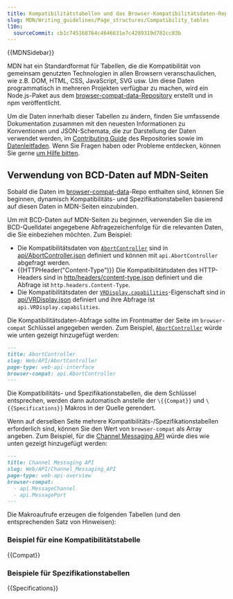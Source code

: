 ```yaml
---
title: Kompatibilitätstabellen und das Browser-Kompatibilitätsdaten-Repository (BCD)
slug: MDN/Writing_guidelines/Page_structures/Compatibility_tables
l10n:
  sourceCommit: cb1c745168764c4646631e7c4289319d782cc83b
---
```


{{MDNSidebar}}

MDN hat ein Standardformat für Tabellen, die die Kompatibilität von gemeinsam genutzten Technologien in allen Browsern veranschaulichen, wie z.B. DOM, HTML, CSS, JavaScript, SVG usw.
Um diese Daten programmatisch in mehreren Projekten verfügbar zu machen, wird ein Node.js-Paket aus dem [browser-compat-data-Repository](https://github.com/mdn/browser-compat-data) erstellt und in npm veröffentlicht.

Um die Daten innerhalb dieser Tabellen zu ändern, finden Sie umfassende Dokumentation zusammen mit den neuesten Informationen zu Konventionen und JSON-Schemata, die zur Darstellung der Daten verwendet werden, im [Contributing Guide](https://github.com/mdn/browser-compat-data/blob/main/docs/contributing.md) des Repositories sowie im [Datenleitfaden](https://github.com/mdn/browser-compat-data/blob/main/docs/data-guidelines/index.md).
Wenn Sie Fragen haben oder Probleme entdecken, können Sie gerne [um Hilfe bitten](/de/docs/MDN/Community/Communication_channels).

## Verwendung von BCD-Daten auf MDN-Seiten

Sobald die Daten im [browser-compat-data](https://github.com/mdn/browser-compat-data)-Repo enthalten sind, können Sie beginnen, dynamisch Kompatibilitäts- und Spezifikationstabellen basierend auf diesen Daten in MDN-Seiten einzubinden.

Um mit BCD-Daten auf MDN-Seiten zu beginnen, verwenden Sie die im BCD-Quelldatei angegebene Abfragezeichenfolge für die relevanten Daten, die Sie einbeziehen möchten.
Zum Beispiel:

- Die Kompatibilitätsdaten von [`AbortController`](/de/docs/Web/API/AbortController) sind in [api/AbortController.json](https://github.com/mdn/browser-compat-data/blob/main/api/AbortController.json) definiert und können mit `api.AbortController` abgefragt werden.
- {{HTTPHeader("Content-Type")}} Die Kompatibilitätsdaten des HTTP-Headers sind in [http/headers/content-type.json](https://github.com/mdn/browser-compat-data/blob/main/http/headers/Content-Type.json) definiert und die Abfrage ist `http.headers.Content-Type`.
- Die Kompatibilitätsdaten der [`VRDisplay.capabilities`](/de/docs/Web/API/VRDisplay/capabilities)-Eigenschaft sind in [api/VRDisplay.json](https://github.com/mdn/browser-compat-data/blob/main/api/VRDisplay.json) definiert und ihre Abfrage ist `api.VRDisplay.capabilities`.

Die Kompatibilitätsdaten-Abfrage sollte im Frontmatter der Seite im `browser-compat` Schlüssel angegeben werden.
Zum Beispiel, [`AbortController`](/de/docs/Web/API/AbortController) würde wie unten gezeigt hinzugefügt werden:

```md
---
title: AbortController
slug: Web/API/AbortController
page-type: web-api-interface
browser-compat: api.AbortController
---
```

Die Kompatibilitäts- und Spezifikationstabellen, die dem Schlüssel entsprechen, werden dann automatisch anstelle der `\{{Compat}}` und `\{{Specifications}}` Makros in der Quelle gerendert.

Wenn auf derselben Seite mehrere Kompatibilitäts-/Spezifikationstabellen erforderlich sind, können Sie den Wert von `browser-compat` als Array angeben. Zum Beispiel, für die [Channel Messaging API](/de/docs/Web/API/Channel_Messaging_API) würde dies wie unten gezeigt hinzugefügt werden:

```md
---
title: Channel Messaging API
slug: Web/API/Channel_Messaging_API
page-type: web-api-overview
browser-compat:
  - api.MessageChannel
  - api.MessagePort
---
```

Die Makroaufrufe erzeugen die folgenden Tabellen (und den entsprechenden Satz von Hinweisen):

### Beispiel für eine Kompatibilitätstabelle

{{Compat}}

### Beispiele für Spezifikationstabellen

{{Specifications}}
